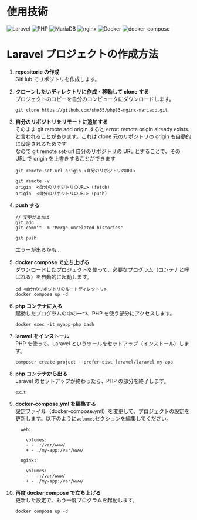 # 使用技術

![Laravel](https://img.shields.io/badge/Laravel-10-brightgreen.svg)
![PHP](https://img.shields.io/badge/PHP-8-blue.svg)
![MariaDB](https://img.shields.io/badge/MariaDB-10.4-blue.svg)
![nginx](https://img.shields.io/badge/nginx-1.18-blue.svg)
![Docker](https://img.shields.io/badge/Docker-20.10-blue.svg)
![docker-compose](https://img.shields.io/badge/docker--compose-1.29-blue.svg)

# Laravel プロジェクトの作成方法

1. **repositorie の作成**  
   GitHub でリポジトリを作成します。

1. **クローンしたいディレクトリに作成・移動して clone する**  
   プロジェクトのコピーを自分のコンピュータにダウンロードします。

   ```
   git clone https://github.com/sho55/php83-nginx-mariadb.git
   ```

1. **自分のリポジトリをリモートに追加する**  
   そのまま git remote add origin すると error: remote origin already exists. と言われることがあります。これは clone 元のリポジトリの origin も自動的に設定されるためです  
   なので git remote set-url 自分のリポジトリの URL とすることで、その URL で origin を上書きすることができます

   ```
   git remote set-url origin <自分のリポジトリのURL>

   git remote -v
   origin  <自分のリポジトリのURL> (fetch)
   origin  <自分のリポジトリのURL> (push)
   ```

1. **push する**

   ```
   // 変更があれば
   git add .
   git commit -m "Merge unrelated histories"

   git push
   ```

   エラーが出るかも...

1. **docker compose で立ち上げる**  
   ダウンロードしたプロジェクトを使って、必要なプログラム（コンテナと呼ばれる）を自動的に起動します。

   ```
   cd <自分のリポジトリのルートディレクトリ>
   docker compose up -d
   ```

1. **php コンテナに入る**  
   起動したプログラムの中の一つ、PHP を使う部分にアクセスします。

   ```
   docker exec -it myapp-php bash
   ```

1. **laravel をインストール**  
   PHP を使って、Laravel というツールをセットアップ（インストール）します。

   ```
   composer create-project --prefer-dist laravel/laravel my-app
   ```

1. **php コンテナから出る**  
   Laravel のセットアップが終わったら、PHP の部分を終了します。

   ```
   exit
   ```

1. **docker-compose.yml を編集する**  
   設定ファイル（docker-compose.yml）を変更して、プロジェクトの設定を更新します。以下のように`volumes`セクションを編集してください。

   ```
     web:

       volumes:
       - - .:/var/www/
       + - ./my-app:/var/www/

     nginx:

       volumes:
       - - .:/var/www/
       + - ./my-app:/var/www/

   ```

1. **再度 docker compose で立ち上げる**  
   更新した設定で、もう一度プログラムを起動します。
   ```
   docker compose up -d
   ```
